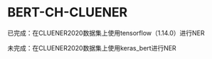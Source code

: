 # BERT-CH-CLUENER
已完成：在CLUENER2020数据集上使用tensorflow（1.14.0）进行NER

未完成：在CLUENER2020数据集上使用keras_bert进行NER
